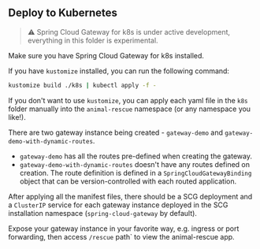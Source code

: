 ## Deploy to Kubernetes

> :warning: Spring Cloud Gateway for k8s is under active development, everything in this folder is experimental.  

Make sure you have Spring Cloud Gateway for k8s installed.

If you have `kustomize` installed, you can run the following command:

```bash
kustomize build ./k8s | kubectl apply -f -
```

If you don't want to use `kustomize`, you can apply each yaml file in the `k8s` folder manually into the `animal-rescue` namespace (or any namespace you like!).

There are two gateway instance being created - `gateway-demo` and `gateway-demo-with-dynamic-routes`. 
* `gateway-demo` has all the routes pre-defined when creating the gateway. 
* `gateway-demo-with-dynamic-routes` doesn't have any routes defined on creation. The route definition is defined in a `SpringCloudGatewayBinding` object that can be version-controlled with each routed application.

After applying all the manifest files, there should be a SCG deployment and a `ClusterIP` service for each gateway instance deployed in the SCG installation namespace (`spring-cloud-gateway` by default).

Expose your gateway instance in your favorite way, e.g. ingress or port forwarding, then access `/rescue` path` to view the animal-rescue app.
